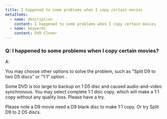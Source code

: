 ```yaml
---
title: I happened to some problems when I copy certain movies
metaItems:
  - name: description
    content: I happened to some problems when I copy certain movies
  - name: keywords
    content: DVD Cloner
---
```


### Q: I happened to some problems when I copy certain movies?

A:

You may choose other options to solve the problem, such as "Split D9 to two D5 discs" or "1:1" option .

Some DVD is too large to backup on 1 D5 disc and caused audio-and-video synchronous. You may select complete 1:1 disc copy, which will make a 1:1 copy without any quality loss. Please have a try.

Please note a D9 movie need a D9 blank disc to make 1:1 copy. Or try Split D9 to 2 D5 discs.